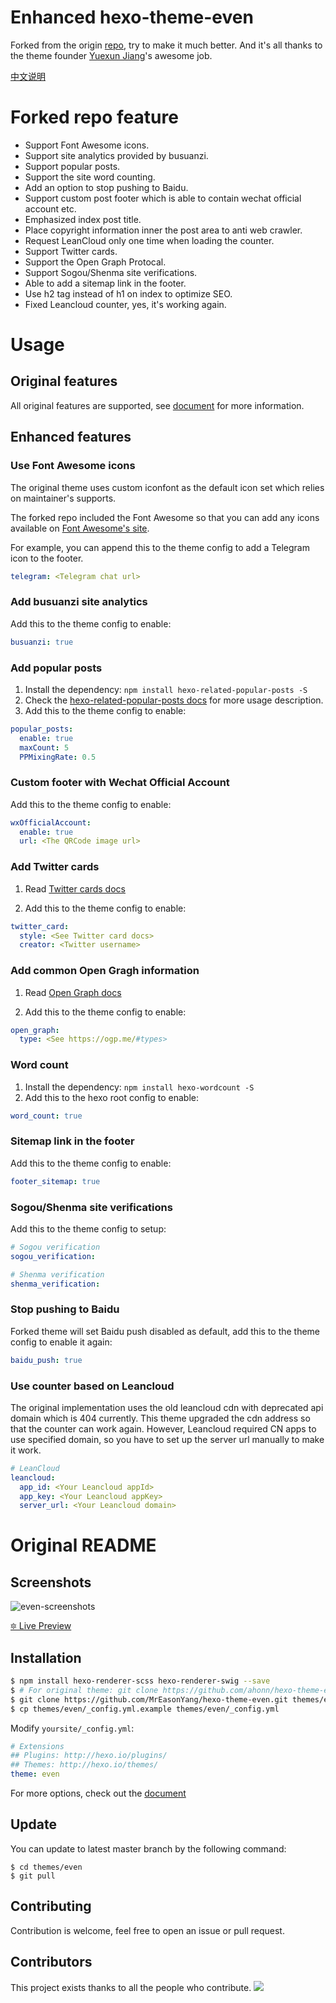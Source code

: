 # Enhanced hexo-theme-even
Forked from the origin [repo](https://github.com/ahonn/hexo-theme-even), try to make it much better. And it's all thanks to the theme founder [Yuexun Jiang](https://github.com/ahonn)'s awesome job.

[中文说明](https://easonyang.com/2021/08/01/enhanced-hexo-theme-even/)

# Forked repo feature
- Support Font Awesome icons.
- Support site analytics provided by busuanzi.
- Support popular posts.
- Support the site word counting.
- Add an option to stop pushing to Baidu.
- Support custom post footer which is able to contain wechat official account etc.
- Emphasized index post title.
- Place copyright information inner the post area to anti web crawler.
- Request LeanCloud only one time when loading the counter.
- Support Twitter cards.
- Support the Open Graph Protocal.
- Support Sogou/Shenma site verifications.
- Able to add a sitemap link in the footer.
- Use h2 tag instead of h1 on index to optimize SEO.
- Fixed Leancloud counter, yes, it's working again.

# Usage
## Original features
All original features are supported, see [document](https://github.com/ahonn/hexo-theme-even/wiki) for more information.

## Enhanced features
### Use Font Awesome icons
The original theme uses custom iconfont as the default icon set which relies on maintainer's supports.

The forked repo included the Font Awesome so that you can add any icons available on [Font Awesome's site](https://fontawesome.com/).

For example, you can append this to the theme config to add a Telegram icon to the footer.
```yaml
telegram: <Telegram chat url>
```

### Add busuanzi site analytics
Add this to the theme config to enable:
```yaml
busuanzi: true
```

### Add popular posts
1. Install the dependency: `npm install hexo-related-popular-posts -S`
2. Check the [hexo-related-popular-posts docs](https://github.com/tea3/hexo-related-popular-posts) for more usage description.
3. Add this to the theme config to enable:
```yaml
popular_posts:
  enable: true
  maxCount: 5
  PPMixingRate: 0.5
```

### Custom footer with Wechat Official Account
Add this to the theme config to enable:
```yaml
wxOfficialAccount:
  enable: true
  url: <The QRCode image url>
```

### Add Twitter cards
1. Read [Twitter cards docs](https://developer.twitter.com/en/docs/twitter-for-websites/cards/overview/abouts-cards)

2. Add this to the theme config to enable:
```yaml
twitter_card:
  style: <See Twitter card docs>
  creator: <Twitter username>
```

### Add common Open Gragh information
1. Read [Open Graph docs](https://ogp.me/)

2. Add this to the theme config to enable:
```yaml
open_graph:
  type: <See https://ogp.me/#types>
```

### Word count
1. Install the dependency: `npm install hexo-wordcount -S`
2. Add this to the hexo root config to enable:
```yaml
word_count: true
```

### Sitemap link in the footer
Add this to the theme config to enable:
```yaml
footer_sitemap: true
```

### Sogou/Shenma site verifications
Add this to the theme config to setup:
```yaml
# Sogou verification
sogou_verification:

# Shenma verification
shenma_verification: 
```

### Stop pushing to Baidu
Forked theme will set Baidu push disabled as default, add this to the theme config to enable it again:
```yaml
baidu_push: true
```

### Use counter based on Leancloud
The original implementation uses the old leancloud cdn with deprecated api domain which is 404 currently. This theme upgraded the cdn address so that the counter can work again.
However, Leancloud required CN apps to use specified domain, so you have to set up the server url manually to make it work.
```yaml
# LeanCloud
leancloud:
  app_id: <Your Leancloud appId>
  app_key: <Your Leancloud appKey>
  server_url: <Your Leancloud domain>
```

# Original README
## Screenshots
![even-screenshots](https://ahonn-me.oss-cn-beijing.aliyuncs.com/images/55iw9.png)

[🔯 Live Preview](https://ahonn.github.io/hexo-theme-even/)

## Installation
```bash
$ npm install hexo-renderer-scss hexo-renderer-swig --save
$ # For original theme: git clone https://github.com/ahonn/hexo-theme-even themes/even
$ git clone https://github.com/MrEasonYang/hexo-theme-even.git themes/even
$ cp themes/even/_config.yml.example themes/even/_config.yml
```

Modify `yoursite/_config.yml`:

```yaml
# Extensions
## Plugins: http://hexo.io/plugins/
## Themes: http://hexo.io/themes/
theme: even
```

For more options, check out the [document](https://github.com/ahonn/hexo-theme-even/wiki)

## Update
You can update to latest master branch by the following command:

```base
$ cd themes/even
$ git pull
```

## Contributing
Contribution is welcome, feel free to open an issue or pull request.

## Contributors

This project exists thanks to all the people who contribute.
<a href="https://github.com/ahonn/hexo-theme-even/graphs/contributors"><img src="https://opencollective.com/hexo-theme-even/contributors.svg?width=890&button=false" /></a>
